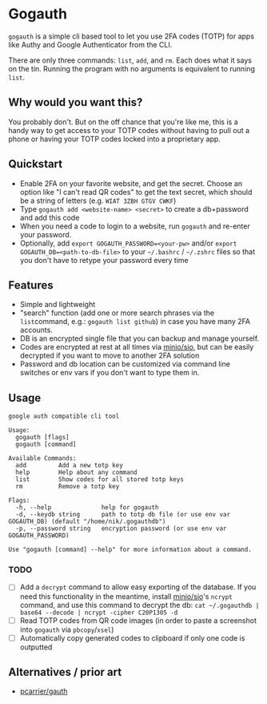 # Gogauth

`gogauth` is a simple cli based tool to let you use 2FA codes (TOTP) for apps like Authy and Google Authenticator from the CLI.

There are only three commands: `list`, `add`, and `rm`. Each does what it says on the tin. Running the program with no arguments is equivalent to running `list`.

## Why would you want this?

You probably don't. But on the off chance that you're like me, this is a handy way to get access to your TOTP codes without having to pull out a phone or having your TOTP codes locked into a proprietary app.

## Quickstart

- Enable 2FA on your favorite website, and get the secret. Choose an option like "I can't read QR codes" to get the text secret, which should be a string of letters (e.g. `WIAT 3ZBH GTGV CWKF`)
- Type `gogauth add <website-name> <secret>` to create a db+password and add this code
- When you need a code to login to a website, run `gogauth` and re-enter your password.
- Optionally, add `export GOGAUTH_PASSWORD=<your-pw>` and/or `export GOGAUTH_DB=<path-to-db-file>` to your `~/.bashrc` / `~/.zshrc` files so that you don't have to retype your password every time

## Features

- Simple and lightweight
- "search" function (add one or more search phrases via the `list`command, e.g.:  `gogauth list github`) in case you have many 2FA accounts.
- DB is an encrypted single file that you can backup and manage yourself.
- Codes are encrypted at rest at all times via [minio/sio](https://github.com/minio/sio), but can be easily decrypted if you want to move to another 2FA solution
- Password and db location can be customized via command line switches or env vars if you don't want to type them in.

## Usage

```
google auth compatible cli tool

Usage:
  gogauth [flags]
  gogauth [command]

Available Commands:
  add         Add a new totp key
  help        Help about any command
  list        Show codes for all stored totp keys
  rm          Remove a totp key

Flags:
  -h, --help              help for gogauth
  -d, --keydb string      path to totp db file (or use env var GOGAUTH_DB) (default "/home/nik/.gogauthdb")
  -p, --password string   encryption password (or use env var GOGAUTH_PASSWORD)

Use "gogauth [command] --help" for more information about a command.
```

### TODO

- [ ] Add a `decrypt` command to allow easy exporting of the database. If you need this functionality in the meantime, install [minio/sio](https://github.com/minio/sio)'s `ncrypt` command, and use this command to decrypt the db: `cat ~/.gogauthdb | base64 --decode | ncrypt -cipher C20P1305 -d`
- [ ] Read TOTP codes from QR code images (in order to paste a screenshot into `gogauth` via `pbcopy`/`xsel`)
- [ ] Automatically copy generated codes to clipboard if only one code is outputted

## Alternatives / prior art

- [pcarrier/gauth](https://github.com/pcarrier/gauth)
